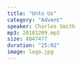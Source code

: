 ```yaml
---
title: "Unto Us"
category: "Advent"
speaker: Charles Smith
mp3: 20181209.mp3
size: 8847477
duration: "25:02"
image: logo.jpg
---
```

